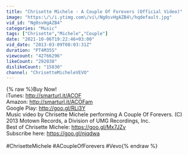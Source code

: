 ```yaml
---
title: "Chrisette Michele - A Couple Of Forevers (Official Video)"
image: "https:\/\/i.ytimg.com\/vi\/Ng0svHgAZB4\/hqdefault.jpg"
vid_id: "Ng0svHgAZB4"
categories: "Music"
tags: ["Chrisette","Michele","Couple"]
date: "2021-10-06T19:22:46+03:00"
vid_date: "2013-03-09T08:03:31Z"
duration: "PT4M35S"
viewcount: "42766296"
likeCount: "292038"
dislikeCount: "15830"
channel: "ChrisetteMicheleVEVO"
---
```

{% raw %}Buy Now!<br />iTunes: <a rel="nofollow" target="blank" href="http://smarturl.it/ACOF">http://smarturl.it/ACOF</a><br />Amazon: <a rel="nofollow" target="blank" href="http://smarturl.it/ACOFam">http://smarturl.it/ACOFam</a><br />Google Play: <a rel="nofollow" target="blank" href="http://goo.gl/RLi3Y">http://goo.gl/RLi3Y</a><br />Music video by Chrisette Michele performing A Couple Of Forevers. (C) 2013 Motown Records, a Division of UMG Recordings, Inc.<br />Best of Chrisette Michele: <a rel="nofollow" target="blank" href="https://goo.gl/Mx7JZv">https://goo.gl/Mx7JZv</a><br />Subscribe here: <a rel="nofollow" target="blank" href="https://goo.gl/njqdwa">https://goo.gl/njqdwa</a><br /><br />#ChrisetteMichele #ACoupleOfForevers #Vevo{% endraw %}
